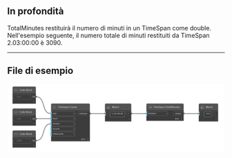 ## In profondità
TotalMinutes restituirà il numero di minuti in un TimeSpan come double. Nell'esempio seguente, il numero totale di minuti restituiti da TimeSpan 2.03:00:00 è 3090.
___
## File di esempio

![TotalMinutes](./DSCore.TimeSpan.TotalMinutes_img.jpg)

